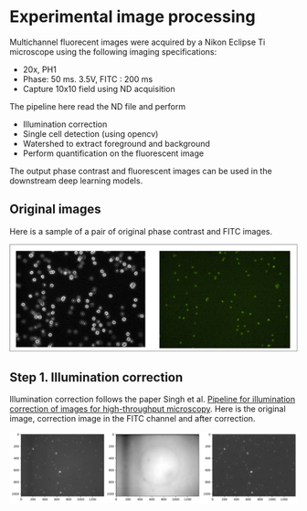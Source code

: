 # Experimental image processing 

Multichannel fluorecent images were acquired by a Nikon Eclipse Ti microscope using the following imaging specifications:
- 20x, PH1 
- Phase: 50 ms. 3.5V, FITC : 200 ms 
- Capture 10x10 field using ND acquisition 

The pipeline here read the ND file and perform 
- Illumination correction
- Single cell detection (using opencv)
- Watershed to extract foreground and background 
- Perform quantification on the fluorescent image 

The output phase contrast and fluorescent images can be used in the downstream deep learning models. 

## Original images 
Here is a sample of a pair of original phase contrast and FITC images. 

![Phase and FITC](/images/pair.png "Phase and FITC")

## Step 1. Illumination correction 

Illumination correction follows the paper Singh et al. [Pipeline for illumination correction of images for high-throughput microscopy](https://onlinelibrary.wiley.com/doi/10.1111/jmi.12178). Here is the original image, correction image in the FITC channel and after correction. 

![Correction](/images/correction.png "Correstion")
